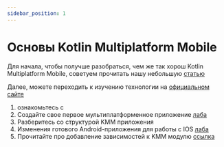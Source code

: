 ```yaml
---
sidebar_position: 1
---
```


# Основы Kotlin Multiplatform Mobile

Для начала, чтобы получше разобраться, чем же так хорош Kotlin Multiplatform Mobile, советуем прочитать нашу небольшую [статью](https://vc.ru/services/167078-kak-kotlin-multiplatform-pomogaet-sokratit-vremya-razrabotki-prilozheniy)

Далее, можете переходить к изучению технологии на [официальном сайте](https://kotlinlang.org/docs/mpp-intro.html)

1. ознакомьтесь с 
1. Создайте свое первое мультиплатформенное приложение [лаба](https://kotlinlang.org/docs/kmm-create-first-app.html)
1. Разберитесь со структурой KMM приложения
1. Изменения готового Android-приложения для работы с IOS [лаба](https://kotlinlang.org/docs/kmm-integrate-in-existing-app.html)
1. Прочитайте про добавление зависимостей к KMM модулю [ссылка](https://kotlinlang.org/docs/kmm-add-dependencies.html)
